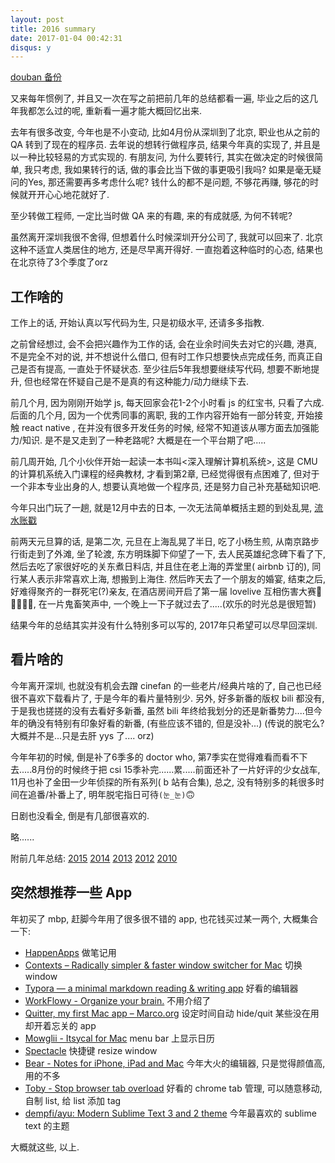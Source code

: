 ```yaml
---
layout: post
title: 2016 summary
date: 2017-01-04 00:42:31
disqus: y
---
```


[douban 备份](https://www.douban.com/note/600437210/)

又来每年惯例了, 并且又一次在写之前把前几年的总结都看一遍, 毕业之后的这几年我都怎么过的呢, 重新看一遍才能大概回忆出来.

去年有很多改变, 今年也是不小变动, 比如4月份从深圳到了北京, 职业也从之前的 QA 转到了现在的程序员. 去年说的想转行做程序员, 结果今年真的实现了, 并且是以一种比较轻易的方式实现的. 有朋友问, 为什么要转行, 其实在做决定的时候很简单, 我只考虑, 我如果转行的话, 做的事会比当下做的事更吸引我吗? 如果是毫无疑问的Yes, 那还需要再多考虑什么呢? 钱什么的都不是问题, 不够花再赚, 够花的时候就开开心心地花就好了.

至少转做工程师, 一定比当时做 QA 来的有趣, 来的有成就感, 为何不转呢? 

虽然离开深圳我很不舍得, 但想着什么时候深圳开分公司了, 我就可以回来了. 北京这种不适宜人类居住的地方, 还是尽早离开得好. 一直抱着这种临时的心态, 结果也在北京待了3个季度了orz

## 工作啥的

工作上的话, 开始认真以写代码为生, 只是初级水平, 还请多多指教. 

之前曾经想过, 会不会把兴趣作为工作的话, 会在业余时间失去对它的兴趣, 港真, 不是完全不对的说, 并不想说什么借口, 但有时工作只想要快点完成任务, 而真正自己是否有提高, 一直处于怀疑状态. 至少往后5年我想要继续写代码, 想要不断地提升, 但也经常在怀疑自己是不是真的有这种能力/动力继续下去. 

前几个月, 因为刚刚开始学 js, 每天回家会花1-2个小时看 js 的红宝书, 只看了六成. 后面的几个月, 因为一个优秀同事的离职, 我的工作内容开始有一部分转变, 开始接触 react native , 在并没有很多开发任务的时候, 经常不知道该从哪方面去加强能力/知识. 是不是又走到了一种老路呢? 大概是在一个平台期了吧.....

前几周开始, 几个小伙伴开始一起读一本书叫<深入理解计算机系统>, 这是 CMU 的计算机系统入门课程的经典教材, 才看到第2章, 已经觉得很有点困难了, 但对于一个非本专业出身的人, 想要认真地做一个程序员, 还是努力自己补充基础知识吧.

今年只出门玩了一趟, 就是12月中去的日本, 一次无法简单概括主题的到处乱晃, [流水账戳](https://www.douban.com/note/598705001/)

前两天元旦算的话, 是第二次, 元旦在上海乱晃了半日, 吃了小杨生煎, 从南京路步行街走到了外滩, 坐了轮渡, 东方明珠脚下仰望了一下, 去人民英雄纪念碑下看了下, 然后去吃了家很好吃的关东煮日料店, 并且住在老上海的弄堂里( airbnb 订的), 同行某人表示非常喜欢上海, 想搬到上海住. 然后昨天去了一个朋友的婚宴, 结束之后, 好难得聚齐的一群死宅(?)亲友, 在酒店房间开启了第一届 lovelive 互相伤害大赛🌚🌝🌚🌝😂, 在一片鬼畜笑声中, 一个晚上一下子就过去了.....(欢乐的时光总是很短暂)

结果今年的总结其实并没有什么特别多可以写的, 2017年只希望可以尽早回深圳. 

## 看片啥的

今年离开深圳, 也就没有机会去蹭 cinefan 的一些老片/经典片啥的了, 自己也已经很不喜欢下载看片了, 于是今年的看片量特别少. 另外, 好多新番的版权 bili 都没有, 于是我也搓搓的没有去看好多新番, 虽然 bili 年终给我划分的还是新番势力....但今年的确没有特别有印象好看的新番, (有些应该不错的, 但是没补...) (传说的脱宅么? 大概并不是...只是去肝 yys 了.... orz)

今年年初的时候, 倒是补了6季多的 doctor who, 第7季实在觉得难看而看不下去.....8月份的时候终于把 csi 15季补完......累.....前面还补了一片好评的少女战车, 11月也补了金田一少年侦探的所有系列( b 站有合集), 总之, 没有特别多的耗很多时间在追番/补番上了, 明年脱宅指日可待`(눈_눈)`🙃

日剧也没看全, 倒是有几部很喜欢的.

略......

附前几年总结: [2015](https://www.douban.com/note/532445213/) [2014](https://www.douban.com/note/475347560/) [2013](https://www.douban.com/note/329611675/) [2012](https://www.douban.com/note/255202347/) [2010](https://www.douban.com/note/125442027/)

## 突然想推荐一些 App

年初买了 mbp, 赶脚今年用了很多很不错的 app, 也花钱买过某一两个, 大概集合一下:

* [HappenApps](http://happenapps.com/#quiver) 做笔记用
* [Contexts – Radically simpler & faster window switcher for Mac](https://contexts.co/) 切换window
* [Typora — a minimal markdown reading & writing app](https://typora.io/) 好看的编辑器
* [WorkFlowy - Organize your brain.](https://workflowy.com/) 不用介绍了
* [Quitter, my first Mac app – Marco.org](https://marco.org/2016/05/02/quitter) 设定时间自动 hide/quit 某些没在用却开着忘关的 app
* [Mowglii - Itsycal for Mac](https://www.mowglii.com/itsycal/) menu bar 上显示日历
* [Spectacle](https://www.spectacleapp.com/) 快捷键 resize window
* [Bear - Notes for iPhone, iPad and Mac](http://www.bear-writer.com/) 今年大火的编辑器, 只是觉得颜值高, 用的不多
* [Toby - Stop browser tab overload](https://www.gettoby.com/) 好看的 chrome tab 管理, 可以随意移动, 自制 list, 给 list 添加 tag
* [dempfi/ayu: Modern Sublime Text 3 and 2 theme](https://github.com/dempfi/ayu) 今年最喜欢的 sublime text 的主题

大概就这些, 以上.
